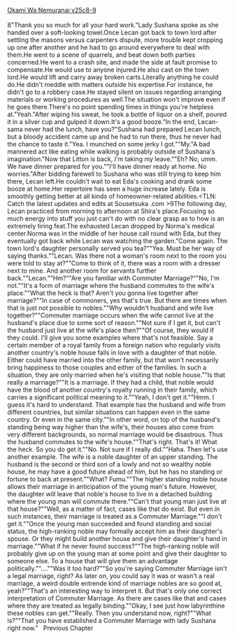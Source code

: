 [Okami Wa Nemuranai v25c8-9](https://www.sousetsuka.com/2020/08/okami-wa-nemuranai-2589.html)
<br/><br/>
8"Thank you so much for all your hard work."Lady Sushana spoke as she handed over a soft-looking towel.Once Lecan got back to town lord after settling the masons versus carpenters dispute, more trouble kept cropping up one after another and he had to go around everywhere to deal with them.He went to a scene of quarrels, and beat down both parties concerned.He went to a crash site, and made the side at fault promise to compensate.He would use <Recovery> to anyone injured.He also cast <Recovery> on the town lord.He would lift and carry away broken carts.Literally anything he could do.He didn't meddle with matters outside his expertise.For instance, he didn't go to a robbery case.He stayed silent on issues regarding arranging materials or working procedures as well.The situation won't improve even if he goes there.There's no point spending times in things you're helpless at."Yeah."After wiping his sweat, he took a bottle of liquor on a shelf, poured it in a silver cup and gulped it down.It's a good booze."In the end, Lecan-sama never had the lunch, have you?"Sushana had prepared Lecan lunch, but a bloody accident came up and he had to run there, thus he never had the chance to taste it."Yea. I munched on some jerky I got.""My."A bad mannered act like eating while walking is probably outside of Sushana's imagination."Now that Litton is back, I'm taking my leave.""Eh? No, umm. We have dinner prepared for you.""I'll have dinner ready at home. No worries."After bidding farewell to Sushana who was still trying to keep him there, Lecan left.He couldn't wait to eat Eda's cooking and drank some booze at home.Her repertoire has seen a huge increase lately. Eda is smoothly getting better at all kinds of homeowner-related abilities.<TLN: Catch the latest updates and edits at Sousetsuka .com >9The following day, Lecan practiced <Barrier> from morning to afternoon at Shira's place.Focusing so much energy into stuff you just can't do with no clear grasp as to how is an extremely tiring feat.The exhausted Lecan dropped by Norma's medical center.Norma was in the middle of her house call round with Eda, but they eventually got back while Lecan was watching the garden."Come again. The town lord's daughter personally served you tea?""Yea. Must be her way of saying thanks.""Lecan. Was there not a woman's room next to the room you were told to stay at?""Come to think of it, there was a room with a dresser next to mine. And another room for servants further back.""Lecan.""Hm?""Are you familiar with Commuter Marriage?""No, I'm not.""It's a form of marriage where the husband commutes to the wife's place.""What the heck is that? Aren't you gonna live together after marriage?""In case of commoners, yes that's true. But there are times when that is just not possible to nobles.""Why wouldn't husband and wife live together?""Commuter marriage occurs when the wife cannot live at the husband's place due to some sort of reason.""Not sure if I get it, but can't the husband just live at the wife's place then?""Of course, they would if they could. I'll give you some examples where that's not feasible. Say a certain member of a royal family from a foreign nation who regularly visits another country's noble house falls in love with a daughter of that noble. Either could have married into the other family, but that won't necessarily bring happiness to those couples and either of the families. In such a situation, they are only married when he's visiting that noble house.""Is that really a marriage?""It is a marriage. If they had a child, that noble would have the blood of another country's royalty running in their family, which carries a significant political meaning to it.""Yeah, I don't get it.""Hmm. I guess it's hard to understand. That example has the husband and wife from different countries, but similar situations can happen even in the same country. Or even in the same city.""In other word, on top of the husband's standing being way higher than the wife's, their houses also come from very different backgrounds, so normal marriage would be disastrous. Thus the husband commutes to the wife's house.""That's right. That's it! What the heck. So you do get it.""No. Not sure if I really did.""Haha. Then let's use another example. The wife is a noble daughter of an upper standing. The husband is the second or third son of a lowly and not so wealthy noble house, he may have a good future ahead of him, but he has no standing or fortune to back at present.""What? Fumu.""The higher standing noble house allows their marriage in anticipation of the young man's future. However, the daughter will leave that noble's house to live in a detached building where the young man will commute there.""Can't that young man just live at that house?""Well, as a matter of fact, cases like that do exist. But even in such instances, their marriage is treated as a Commuter Marriage.""I don't get it.""Once the young man succeeded and found standing and social status, the high-ranking noble may formally accept him as their daughter's spouse. Or they might build another house and give their daughter's hand in marriage.""What if he never found success?""The high-ranking noble will probably give up on the young man at some point and give their daughter to someone else. To a house that will give them an advantage politically.""....""Was it too hard?""So you're saying Commuter Marriage isn't a legal marriage, right? As later on, you could say it was or wasn't a real marriage, a weird double entrende kind of marriage nobles are so good at, yeah?""That's an interesting way to interpret it. But that's only one correct interpretation of Commuter Marriage. As there are cases like that and cases where they are treated as legally binding.""Okay, I see just how labyrinthine these nobles can get.""Really. Then you understand now, right?""What is?""That you have established a Commuter Marriage with lady Sushana right now."   Previous Chapter <br/>
